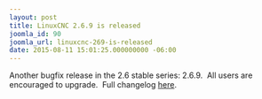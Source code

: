 ```yaml
---
layout: post
title: LinuxCNC 2.6.9 is released
joomla_id: 90
joomla_url: linuxcnc-269-is-released
date: 2015-08-11 15:01:25.000000000 -06:00
---
```

<p>Another bugfix release in the 2.6 stable series: 2.6.9.  All users are encouraged to upgrade.  Full changelog <a href="http://wiki.linuxcnc.org/cgi-bin/wiki.pl?Released_2.6.X" title="here">here</a>.</p>
